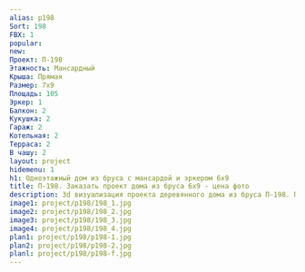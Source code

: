 ```yaml
---
alias: p198
Sort: 198
FBX: 1
popular: 
new: 
Проект: П-198
Этажность: Мансардный
Крыша: Прямая
Размер: 7х9
Площадь: 105
Эркер: 1
Балкон: 2
Кукушка: 2
Гараж: 2
Котельная: 2
Терраса: 2
В чашу: 2
layout: project
hidemenu: 1
h1: Одноэтажный дом из бруса с мансардой и эркером 6х9
title: П-198. Заказать проект дома из бруса 6х9 - цена фото
description: 3d визуализация проекта деревянного дома из бруса П-198. Площадь 105 м2, размер 6х9. Вы можете внести любые изменения в проект.
image1: project/p198/198_1.jpg
image2: project/p198/198_2.jpg
image3: project/p198/198_3.jpg
image4: project/p198/198_4.jpg
plan1: project/p198/p198-1.jpg
plan2: project/p198/p198-2.jpg
planl: project/p198/p198-f.jpg
---
```

